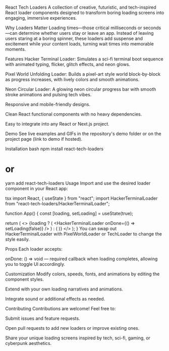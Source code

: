 React Tech Loaders
A collection of creative, futuristic, and tech-inspired React loader components designed to transform boring loading screens into engaging, immersive experiences.

Why Loaders Matter
Loading times—those critical milliseconds or seconds—can determine whether users stay or leave an app. Instead of leaving users staring at a boring spinner, these loaders add suspense and excitement while your content loads, turning wait times into memorable moments.

Features
Hacker Terminal Loader: Simulates a sci-fi terminal boot sequence with animated typing, flicker, glitch effects, and neon glows.

Pixel World Unfolding Loader: Builds a pixel-art style world block-by-block as progress increases, with lively colors and smooth animations.

Neon Circular Loader: A glowing neon circular progress bar with smooth stroke animations and pulsing tech vibes.

Responsive and mobile-friendly designs.

Clean React functional components with no heavy dependencies.

Easy to integrate into any React or Next.js project.

Demo
See live examples and GIFs in the repository's demo folder or on the project page (link to demo if hosted).

Installation
bash
npm install react-tech-loaders
# or
yarn add react-tech-loaders
Usage
Import and use the desired loader component in your React app:

tsx
import React, { useState } from "react";
import HackerTerminalLoader from "react-tech-loaders/HackerTerminalLoader";

function App() {
  const [loading, setLoading] = useState(true);

  return (
    <>
      {loading ? (
        <HackerTerminalLoader onDone={() => setLoading(false)} />
      ) : (
        <YourMainComponent />
      )}
    </>
  );
}
You can swap out HackerTerminalLoader with PixelWorldLoader or TechLoader to change the style easily.

Props
Each loader accepts:

onDone: () => void — required callback when loading completes, allowing you to toggle UI accordingly.

Customization
Modify colors, speeds, fonts, and animations by editing the component styles.

Extend with your own loading narratives and animations.

Integrate sound or additional effects as needed.

Contributing
Contributions are welcome! Feel free to:

Submit issues and feature requests.

Open pull requests to add new loaders or improve existing ones.

Share your unique loading screens inspired by tech, sci-fi, gaming, or cyberpunk aesthetics.
